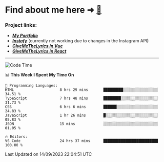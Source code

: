 # Find about me here ➜ [🧑](https://pauabella.dev)

### Project links:
- ***[My Portfolio](https://pauabella.dev)***
- ***[Instafy](https://instafy.me)*** (currently not working due to changes in the Instagram API)
- ***[GiveMeTheLyrics in Vue](https://lyrics.pauabella.dev)***
- ***[GiveMeTheLyrics in React](https://pauabella.dev/GiveMeTheLyrics)***

---
<!--START_SECTION:waka-->
![Code Time](http://img.shields.io/badge/Code%20Time-2%2C444%20hrs%2032%20mins-blue)

📊 **This Week I Spent My Time On** 

```text
💬 Programming Languages: 
HTML                     8 hrs 29 mins       █████████░░░░░░░░░░░░░░░░   34.51 % 
TypeScript               7 hrs 48 mins       ████████░░░░░░░░░░░░░░░░░   31.73 % 
CSS                      6 hrs 6 mins        ██████░░░░░░░░░░░░░░░░░░░   24.83 % 
JavaScript               1 hr 26 mins        █░░░░░░░░░░░░░░░░░░░░░░░░   05.83 % 
JSON                     15 mins             ░░░░░░░░░░░░░░░░░░░░░░░░░   01.05 % 

🔥 Editors: 
VS Code                  24 hrs 37 mins      █████████████████████████   100.00 % 
```


 Last Updated on 14/09/2023 22:04:51 UTC
<!--END_SECTION:waka-->
